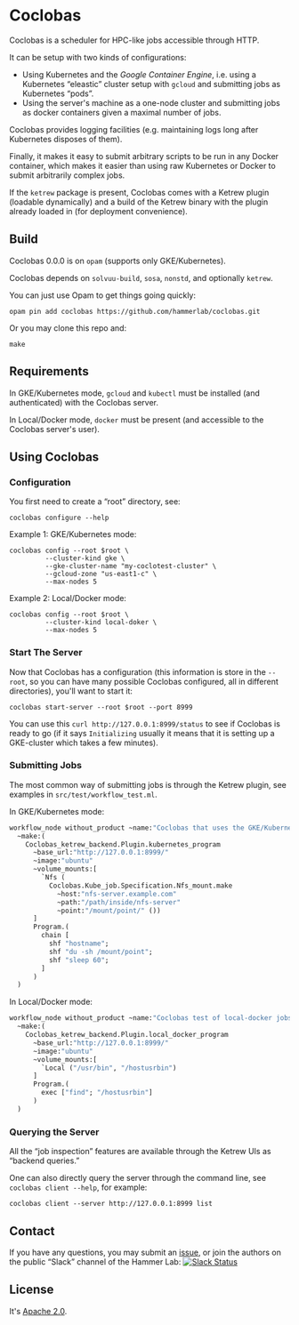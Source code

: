 Coclobas
========

Coclobas is a scheduler for HPC-like jobs accessible through HTTP.

It can be setup with two kinds of configurations:

- Using Kubernetes and the *Google Container Engine*,
  i.e. using a Kubernetes “eleastic” cluster setup with `gcloud` and submitting
  jobs as Kubernetes “pods”.
- Using the server's machine as a one-node cluster and submitting jobs as docker
  containers given a maximal number of jobs.

Coclobas provides logging facilities (e.g. maintaining logs long after Kubernetes
disposes of them).

Finally, it makes it easy to submit arbitrary scripts to be run in any Docker
container, which makes it easier than using raw Kubernetes or Docker to submit
arbitrarily complex jobs.

If the `ketrew` package is present, Coclobas comes with a Ketrew plugin
(loadable dynamically)
and a build of the Ketrew binary with the plugin already loaded in (for
deployment convenience).


Build
-----

Coclobas 0.0.0 is on `opam` (supports only GKE/Kubernetes).

Coclobas depends on `solvuu-build`, `sosa`, `nonstd`, and optionally `ketrew`.

You can just use Opam to get things going quickly:

    opam pin add coclobas https://github.com/hammerlab/coclobas.git

Or you may clone this repo and:

    make

Requirements
------------

In GKE/Kubernetes mode, `gcloud` and `kubectl` 
must be installed (and authenticated) with the Coclobas server.

In Local/Docker mode, `docker` must be present (and accessible to the Coclobas
server's user).


Using Coclobas
--------------

### Configuration

You first need to create a “root” directory, see:

    coclobas configure --help
    
Example 1: GKE/Kubernetes mode:

    coclobas config --root $root \
             --cluster-kind gke \
             --gke-cluster-name "my-coclotest-cluster" \
             --gcloud-zone "us-east1-c" \
             --max-nodes 5

Example 2: Local/Docker mode:

    coclobas config --root $root \
             --cluster-kind local-doker \
             --max-nodes 5

### Start The Server

Now that Coclobas has a configuration (this information is store in the
`--root`, so you can have many possible Coclobas configured, all in different
directories), you'll want to start it:


    coclobas start-server --root $root --port 8999


You can use this `curl http://127.0.0.1:8999/status` to see if Coclobas is ready
to go (if it says `Initializing` usually it means that it is setting up a
GKE-cluster which takes a few minutes).

### Submitting Jobs

The most common way of submitting jobs is through the Ketrew plugin, see
examples in `src/test/workflow_test.ml`.

In GKE/Kubernetes mode:

```ocaml
workflow_node without_product ~name:"Coclobas that uses the GKE/Kubernetes"
  ~make:(
    Coclobas_ketrew_backend.Plugin.kubernetes_program
      ~base_url:"http://127.0.0.1:8999/"
      ~image:"ubuntu"
      ~volume_mounts:[
        `Nfs (
          Coclobas.Kube_job.Specification.Nfs_mount.make
            ~host:"nfs-server.example.com"
            ~path:"/path/inside/nfs-server"
            ~point:"/mount/point/" ())
      ]
      Program.(
        chain [
          shf "hostname";
          shf "du -sh /mount/point";
          shf "sleep 60";
        ]
      )
  )
```

In Local/Docker mode:

```ocaml
workflow_node without_product ~name:"Coclobas test of local-docker jobs"
  ~make:(
    Coclobas_ketrew_backend.Plugin.local_docker_program
      ~base_url:"http://127.0.0.1:8999/"
      ~image:"ubuntu"
      ~volume_mounts:[
        `Local ("/usr/bin", "/hostusrbin")
      ]
      Program.(
        exec ["find"; "/hostusrbin"]
      )
  )
```

### Querying the Server

All the “job inspection” features are available through the Ketrew UIs as
“backend queries.”

One can also directly query the server through the command line,
see `coclobas client --help`, for example:

    coclobas client --server http://127.0.0.1:8999 list


Contact
-------

If you have any questions, you may submit an
[issue](https://github.com/hammerlab/coclobas/issues), or join
the authors on the public “Slack” channel of the Hammer Lab:
[![Slack Status](http://publicslack.hammerlab.org/badge.svg)](http://publicslack.hammerlab.org)

License
-------

It's [Apache 2.0](http://www.apache.org/licenses/LICENSE-2.0).

